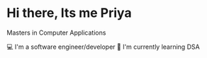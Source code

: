 # Hi there, Its me Priya
Masters in Computer Applications

💻 I'm a software engineer/developer
🌱 I'm currently learning DSA


